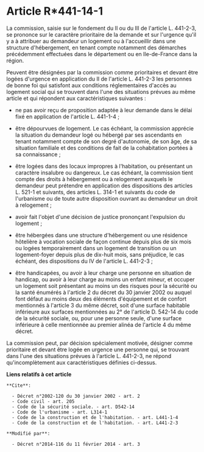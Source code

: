 # Article R*441-14-1

La commission, saisie sur le fondement du II ou du III de l'article L. 441-2-3, se prononce sur le caractère prioritaire de
la demande et sur l'urgence qu'il y a à attribuer au demandeur un logement ou à l'accueillir dans une structure
d'hébergement, en tenant compte notamment des démarches précédemment effectuées dans le département ou en Ile-de-France dans
la région. 

Peuvent être désignées par la commission comme prioritaires et devant être logées d'urgence en application du II de l'article
L. 441-2-3 les personnes de bonne foi qui satisfont aux conditions réglementaires d'accès au logement social qui se trouvent
dans l'une des situations prévues au même article et qui répondent aux caractéristiques suivantes :

- ne pas avoir reçu de proposition adaptée à leur demande dans le délai fixé en application de l'article L. 441-1-4 ;

- être dépourvues de logement. Le cas échéant, la commission apprécie la situation du demandeur logé ou hébergé par ses
ascendants en tenant notamment compte de son degré d'autonomie, de son âge, de sa situation familiale et des conditions de
fait de la cohabitation portées à sa connaissance ; 

- être logées dans des locaux impropres à l'habitation, ou présentant un caractère insalubre ou dangereux. Le cas échéant, la
commission tient compte des droits à hébergement ou à relogement auxquels le demandeur peut prétendre en application des
dispositions des articles L. 521-1 et suivants, des articles L. 314-1 et suivants du code de l'urbanisme ou de toute autre
disposition ouvrant au demandeur un droit à relogement ;

- avoir fait l'objet d'une décision de justice prononçant l'expulsion du logement ;

- être hébergées dans une structure d'hébergement ou une résidence hôtelière à vocation sociale de façon continue depuis plus
de six mois ou logées temporairement dans un logement de transition ou un logement-foyer depuis plus de dix-huit mois, sans
préjudice, le cas échéant, des dispositions du IV de l'article L. 441-2-3 ;

- être handicapées, ou avoir à leur charge une personne en situation de handicap, ou avoir à leur charge au moins un enfant
mineur, et occuper un logement soit présentant au moins un des risques pour la sécurité ou la santé énumérés à l'article 2 du
décret du 30 janvier 2002 ou auquel font défaut au moins deux des éléments d'équipement et de confort mentionnés à l'article
3 du même décret, soit d'une surface habitable inférieure aux surfaces mentionnées au 2° de l'article D. 542-14 du code de la
sécurité sociale, ou, pour une personne seule, d'une surface inférieure à celle mentionnée au premier alinéa de l'article 4
du même décret. 

La commission peut, par décision spécialement motivée, désigner comme prioritaire et devant être logée en urgence une
personne qui, se trouvant dans l'une des situations prévues à l'article L. 441-2-3, ne répond qu'incomplètement aux
caractéristiques définies ci-dessus.

**Liens relatifs à cet article**

	**Cite**:

	  - Décret n°2002-120 du 30 janvier 2002 - art. 2
	  - Code civil - art. 205
	  - Code de la sécurité sociale. - art. D542-14
	  - Code de l'urbanisme - art. L314-1
	  - Code de la construction et de l'habitation. - art. L441-1-4
	  - Code de la construction et de l'habitation. - art. L441-2-3

	**Modifié par**:

	  - Décret n°2014-116 du 11 février 2014 - art. 3
